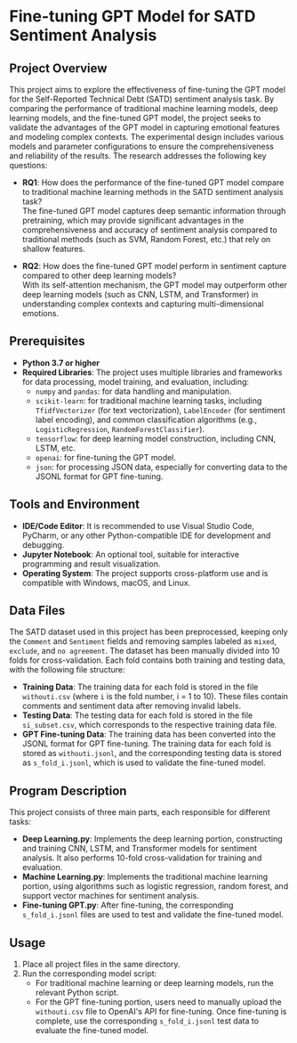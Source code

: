 # Fine-tuning GPT Model for SATD Sentiment Analysis

## Project Overview
This project aims to explore the effectiveness of fine-tuning the GPT model for the Self-Reported Technical Debt (SATD) sentiment analysis task. By comparing the performance of traditional machine learning models, deep learning models, and the fine-tuned GPT model, the project seeks to validate the advantages of the GPT model in capturing emotional features and modeling complex contexts. The experimental design includes various models and parameter configurations to ensure the comprehensiveness and reliability of the results. The research addresses the following key questions:

- **RQ1**: How does the performance of the fine-tuned GPT model compare to traditional machine learning methods in the SATD sentiment analysis task?  
  The fine-tuned GPT model captures deep semantic information through pretraining, which may provide significant advantages in the comprehensiveness and accuracy of sentiment analysis compared to traditional methods (such as SVM, Random Forest, etc.) that rely on shallow features.

- **RQ2**: How does the fine-tuned GPT model perform in sentiment capture compared to other deep learning models?  
  With its self-attention mechanism, the GPT model may outperform other deep learning models (such as CNN, LSTM, and Transformer) in understanding complex contexts and capturing multi-dimensional emotions.

## Prerequisites
- **Python 3.7 or higher**
- **Required Libraries**: The project uses multiple libraries and frameworks for data processing, model training, and evaluation, including:
  - `numpy` and `pandas`: for data handling and manipulation.
  - `scikit-learn`: for traditional machine learning tasks, including `TfidfVectorizer` (for text vectorization), `LabelEncoder` (for sentiment label encoding), and common classification algorithms (e.g., `LogisticRegression`, `RandomForestClassifier`).
  - `tensorflow`: for deep learning model construction, including CNN, LSTM, etc.
  - `openai`: for fine-tuning the GPT model.
  - `json`: for processing JSON data, especially for converting data to the JSONL format for GPT fine-tuning.

## Tools and Environment
- **IDE/Code Editor**: It is recommended to use Visual Studio Code, PyCharm, or any other Python-compatible IDE for development and debugging.
- **Jupyter Notebook**: An optional tool, suitable for interactive programming and result visualization.
- **Operating System**: The project supports cross-platform use and is compatible with Windows, macOS, and Linux.

## Data Files
The SATD dataset used in this project has been preprocessed, keeping only the `Comment` and `Sentiment` fields and removing samples labeled as `mixed`, `exclude`, and `no agreement`. The dataset has been manually divided into 10 folds for cross-validation. Each fold contains both training and testing data, with the following file structure:

- **Training Data**: The training data for each fold is stored in the file `withouti.csv` (where `i` is the fold number, i = 1 to 10). These files contain comments and sentiment data after removing invalid labels.
- **Testing Data**: The testing data for each fold is stored in the file `si_subset.csv`, which corresponds to the respective training data file.
- **GPT Fine-tuning Data**: The training data has been converted into the JSONL format for GPT fine-tuning. The training data for each fold is stored as `withouti.jsonl`, and the corresponding testing data is stored as `s_fold_i.jsonl`, which is used to validate the fine-tuned model.

## Program Description
This project consists of three main parts, each responsible for different tasks:

- **Deep Learning.py**: Implements the deep learning portion, constructing and training CNN, LSTM, and Transformer models for sentiment analysis. It also performs 10-fold cross-validation for training and evaluation.
- **Machine Learning.py**: Implements the traditional machine learning portion, using algorithms such as logistic regression, random forest, and support vector machines for sentiment analysis.
- **Fine-tuning GPT.py**: After fine-tuning, the corresponding `s_fold_i.jsonl` files are used to test and validate the fine-tuned model.

## Usage
1. Place all project files in the same directory.
2. Run the corresponding model script:
   - For traditional machine learning or deep learning models, run the relevant Python script.
   - For the GPT fine-tuning portion, users need to manually upload the `withouti.csv` file to OpenAI's API for fine-tuning. Once fine-tuning is complete, use the corresponding `s_fold_i.jsonl` test data to evaluate the fine-tuned model.
